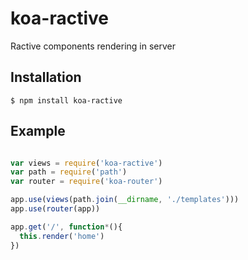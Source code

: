 # koa-ractive

Ractive components rendering in server

## Installation

```
$ npm install koa-ractive
```

## Example

```js

var views = require('koa-ractive')
var path = require('path')
var router = require('koa-router')

app.use(views(path.join(__dirname, './templates')))
app.use(router(app))

app.get('/', function*(){
  this.render('home')
})
```
